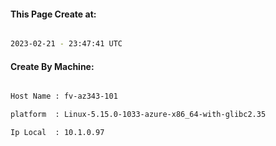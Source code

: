 
   
#### This Page Create at:

```bash

2023-02-21 - 23:47:41 UTC

```

#### Create By Machine:

```bash

Host Name : fv-az343-101

platform  : Linux-5.15.0-1033-azure-x86_64-with-glibc2.35

Ip Local  : 10.1.0.97

```

